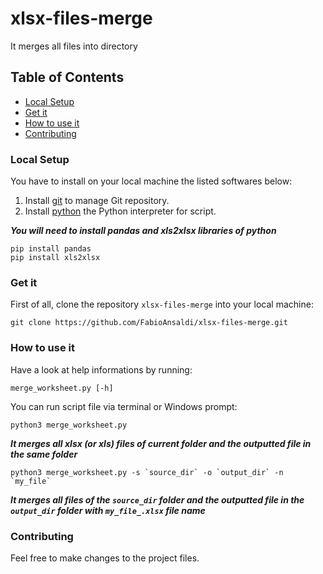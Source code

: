 # xlsx-files-merge
It merges all files into directory

## Table of Contents
- [Local Setup](#local-setup)
- [Get it](#get-it)
- [How to use it](#how-to-use-it)
- [Contributing](#contributing)

### Local Setup
You have to install on your local machine the listed softwares below:
1. Install [git](https://git-scm.com/) to manage Git repository.
2. Install [python](https://www.python.org/) the Python interpreter for script.

***You will need to install pandas and xls2xlsx libraries of python***
```shell
pip install pandas
pip install xls2xlsx
```

### Get it
First of all, clone the repository `xlsx-files-merge` into your local machine:

```shell
git clone https://github.com/FabioAnsaldi/xlsx-files-merge.git
```


### How to use it

Have a look at help informations by running:

```shell
merge_worksheet.py [-h]
```

You can run script file via terminal or Windows prompt:

```shell
python3 merge_worksheet.py
```
***It merges all xlsx (or xls) files of current folder and the outputted file in the same folder***

```shell
python3 merge_worksheet.py -s `source_dir` -o `output_dir` -n `my_file`
```
***It merges all files of the `source_dir` folder and the outputted file in the `output_dir` folder with `my_file_.xlsx` file name***

### Contributing
Feel free to make changes to the project files.
